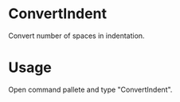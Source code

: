 ConvertIndent
=============

Convert number of spaces in indentation.

Usage
=====

Open command pallete and type "ConvertIndent".
